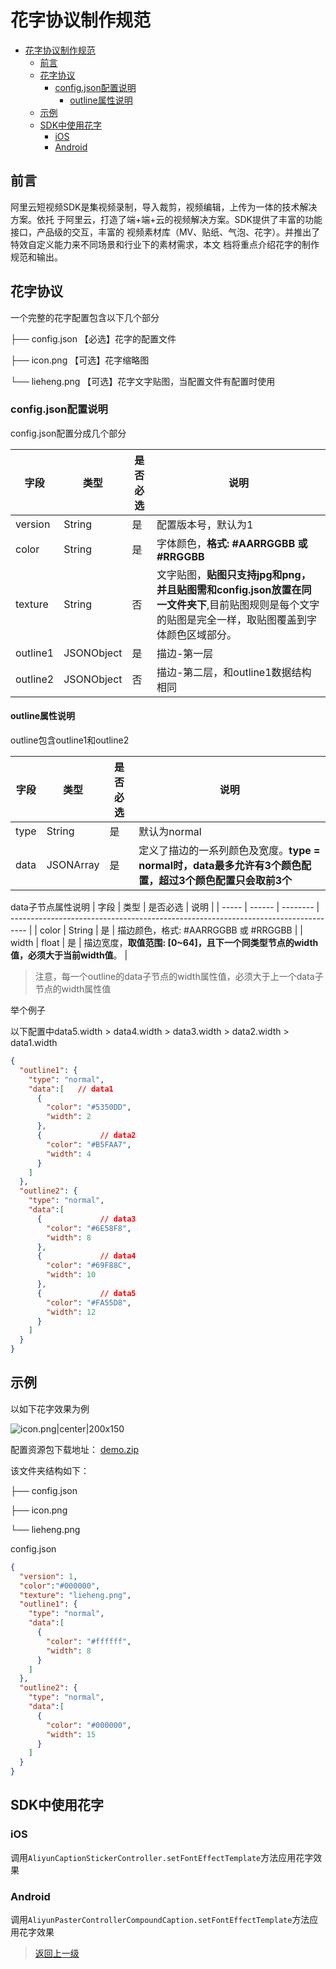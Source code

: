 
# 花字协议制作规范

- [花字协议制作规范](#花字协议制作规范)
  - [前言](#前言)
  - [花字协议](#花字协议)
    - [config.json配置说明](#configjson配置说明)
      - [outline属性说明](#outline属性说明)
  - [示例](#示例)
  - [SDK中使用花字](#sdk中使用花字)
    - [iOS](#ios)
    - [Android](#android)

## 前言

阿⾥云短视频SDK是集视频录制，导⼊裁剪，视频编辑，上传为⼀体的技术解决⽅案。依托
于阿⾥云，打造了端+端+云的视频解决⽅案。SDK提供了丰富的功能接⼝，产品级的交互，丰富的
视频素材库（MV、贴纸、⽓泡、花字）。并推出了特效⾃定义能⼒来不同场景和⾏业下的素材需求，本⽂
档将重点介绍花字的制作规范和输出。

## 花字协议

一个完整的花字配置包含以下几个部分

├── config.json  	【必选】花字的配置文件

├── icon.png	     【可选】花字缩略图

└── lieheng.png    【可选】花字文字贴图，当配置文件有配置时使用

### config.json配置说明

config.json配置分成几个部分

| 字段     | 类型       | 是否必选 | 说明                                                                                                                                               |
| -------- | ---------- | -------- | -------------------------------------------------------------------------------------------------------------------------------------------------- |
| version  | String     | 是       | 配置版本号，默认为1                                                                                                                                |
| color    | String     | 是       | 字体颜色，**格式: #AARRGGBB 或 #RRGGBB**                                                                                                           |
| texture  | String     | 否       | 文字贴图，**贴图只支持jpg和png，并且贴图需和config.json放置在同一文件夹下**,目前贴图规则是每个文字的贴图是完全一样，取贴图覆盖到字体颜色区域部分。 |
| outline1 | JSONObject | 是       | 描边-第一层                                                                                                                                        |
| outline2 | JSONObject | 否       | 描边-第二层，和outline1数据结构相同                                                                                                                |

#### outline属性说明

outline包含outline1和outline2

| 字段 | 类型      | 是否必选 | 说明                                                                                                     |
| ---- | --------- | -------- | -------------------------------------------------------------------------------------------------------- |
| type | String    | 是       | 默认为normal                                                                                             |
| data | JSONArray | 是       | 定义了描边的一系列颜色及宽度。**type = normal时，data最多允许有3个颜色配置，超过3个颜色配置只会取前3个** |

data子节点属性说明
| 字段  | 类型   | 是否必选 | 说明                                                                               |
| ----- | ------ | -------- | ---------------------------------------------------------------------------------- |
| color | String | 是       | 描边颜色，格式: #AARRGGBB 或 #RRGGBB                                               |
| width | float  | 是       | 描边宽度，**取值范围: [0~64]，且下一个同类型节点的width值，必须大于当前width值**。 |


> 注意，每一个outline的data子节点的width属性值，必须大于上一个data子节点的width属性值

举个例子

以下配置中data5.width > data4.width > data3.width > data2.width > data1.width

```Json
{    
  "outline1": {
    "type": "normal",
    "data":[   // data1
      {
        "color": "#5350DD",
        "width": 2    
      },
      {				// data2
        "color": "#B5FAA7",
        "width": 4  
      }
    ]
  },
  "outline2": {
    "type": "normal",
    "data":[	
      {				// data3
        "color": "#6E58F8",
        "width": 8
      },
      {				// data4
        "color": "#69F88C",
        "width": 10
      },
      {				// data5
        "color": "#FA55D8",
        "width": 12
      }
    ]
  }
}
```



## 示例

以如下花字效果为例

![icon.png|center|200x150](https://mts-sh-in.oss-cn-shanghai.aliyuncs.com/aliyun/1623237598027-958dda44-c407-4598-aacc-d8d85771c14d.png)

配置资源包下载地址：
[demo.zip](https://mts-sh-in.oss-cn-shanghai.aliyuncs.com/aliyun/effect2.zip)

该文件夹结构如下：

├── config.json

├── icon.png

└── lieheng.png


config.json

```Json
{
  "version": 1,
  "color":"#000000",
  "texture": "lieheng.png",
  "outline1": {
    "type": "normal",
    "data":[
      {
        "color": "#ffffff",
        "width": 8
      }
    ]
  },
  "outline2": {
    "type": "normal",
    "data":[
      {
        "color": "#000000",
        "width": 15
      }
    ]
  }
}

```


## SDK中使用花字

### iOS

调用`AliyunCaptionStickerController.setFontEffectTemplate`方法应用花字效果


### Android

调用`AliyunPasterControllerCompoundCaption.setFontEffectTemplate`方法应用花字效果


>[返回上一级](../README.md)
